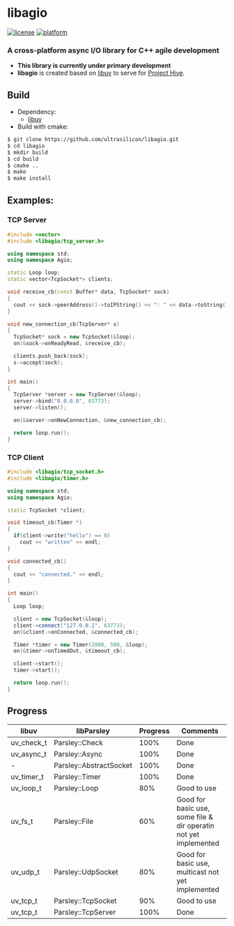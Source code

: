 # libagio
[![license](https://img.shields.io/github/license/ultrasilicon/libParsley.svg)](https://github.com/ultrasilicon/libParsley/blob/master/LICENSE)
[![platform](https://img.shields.io/badge/Platform-desktop%20%7C%20mobile-ff69b4.svg?style=flat)](http://doc.qt.io/qt-5/supported-platforms.html)

### A cross-platform async I/O library for C++ agile development
* **This library is currently under primary development**
* **libagio** is created based on [libuv](https://github.com/libuv/libuv) to serve for [Project Hive](https://github.com/HiveChat/Hive-desktop).

## Build

- Dependency:
  - [libuv](https://github.com/libuv/libuv)
- Build with cmake:

```bash
$ git clone https://github.com/ultrasilicon/libagio.git
$ cd libagio
$ mkdir build 
$ cd build
$ cmake ..
$ make
$ make install
```

## Examples:

### TCP Server

```c++
#include <vector>
#include <libagio/tcp_server.h>

using namespace std;
using namespace Agio;

static Loop loop;
static vector<TcpSocket*> clients;

void receive_cb(const Buffer* data, TcpSocket* sock)
{
  cout << sock->peerAddress()->toIPString() << ": " << data->toString() << endl;
}

void new_connection_cb(TcpServer* s)
{
  TcpSocket* sock = new TcpSocket(&loop);
  on(&sock->onReadyRead, &receive_cb);

  clients.push_back(sock);
  s->accept(sock);
}

int main()
{
  TcpServer *server = new TcpServer(&loop);
  server->bind("0.0.0.0", 63773);
  server->listen();

  on(&server->onNewConnection, &new_connection_cb);

  return loop.run();
}
```

### TCP Client

```c++
#include <libagio/tcp_socket.h>
#include <libagio/timer.h>

using namespace std;
using namespace Agio;

static TcpSocket *client;

void timeout_cb(Timer *)
{  
  if(client->write("hello") == 0)
    cout << "written" << endl;
}

void connected_cb()
{
  cout << "connected." << endl;
}

int main()
{
  Loop loop;

  client = new TcpSocket(&loop);
  client->connect("127.0.0.1", 63773);
  on(&client->onConnected, &connected_cb);

  Timer *timer = new Timer(2000, 500, &loop);
  on(&timer->onTimedOut, &timeout_cb);

  client->start();
  timer->start();

  return loop.run();
}
```



## Progress

libuv | libParsley | Progress | Comments
------- | ------- | ------- | ------- 
uv_check_t | Parsley::Check | 100% | Done 
uv_async_t | Parsley::Async | 100% | Done 
\- | Parsley::AbstractSocket | 100% |Done
uv_timer_t | Parsley::Timer | 100% | Done 
uv_loop_t | Parsley::Loop | 80% | Good to use 
uv_fs_t | Parsley::File | 60% | Good for basic use, some file & dir operatin not yet implemented 
uv_udp_t | Parsley::UdpSocket | 80% | Good for basic use, multicast not yet implemented 
uv_tcp_t | Parsley::TcpSocket | 90% |Good to use
uv_tcp_t | Parsley::TcpServer | 100% |Done




